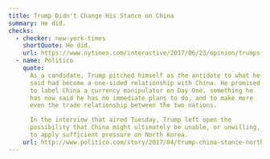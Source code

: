 ```yaml
---
title: Trump Didn't Change His Stance on China
summary: He did.
checks:
  - checker: new-york-times
    shortQuote: He did.
    url: https://www.nytimes.com/interactive/2017/06/23/opinion/trumps-lies.html
  - name: Politico
    quote:
      As a candidate, Trump pitched himself as the antidote to what he
      said had become a one-sided relationship with China. He promised
      to label China a currency manipulator on Day One, something he
      has now said he has no immediate plans to do, and to make more
      even the trade relationship between the two nations.

      In the interview that aired Tuesday, Trump left open the
      possibility that China might ultimately be unable, or unwilling,
      to apply sufficient pressure on North Korea.
    url: http://www.politico.com/story/2017/04/trump-china-stance-north-korea-237321
---
```


